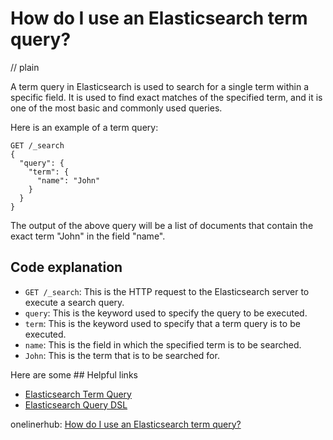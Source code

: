 # How do I use an Elasticsearch term query?
// plain

A term query in Elasticsearch is used to search for a single term within a specific field. It is used to find exact matches of the specified term, and it is one of the most basic and commonly used queries.

Here is an example of a term query:

```
GET /_search
{
  "query": {
    "term": {
      "name": "John"
    }
  }
}
```

The output of the above query will be a list of documents that contain the exact term "John" in the field "name".

## Code explanation


- `GET /_search`: This is the HTTP request to the Elasticsearch server to execute a search query.
- `query`: This is the keyword used to specify the query to be executed.
- `term`: This is the keyword used to specify that a term query is to be executed.
- `name`: This is the field in which the specified term is to be searched.
- `John`: This is the term that is to be searched for.

Here are some ## Helpful links

- [Elasticsearch Term Query](https://www.elastic.co/guide/en/elasticsearch/reference/current/query-dsl-term-query.html)
- [Elasticsearch Query DSL](https://www.elastic.co/guide/en/elasticsearch/reference/current/query-dsl.html)

onelinerhub: [How do I use an Elasticsearch term query?](https://onelinerhub.com/elasticsearch/how-do-i-use-an-elasticsearch-term-query)